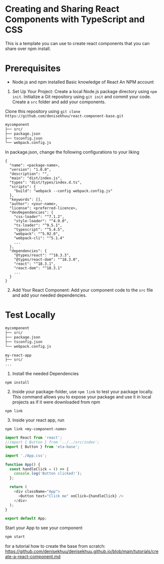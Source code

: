 # Creating and Sharing React Components with TypeScript and CSS
This is a template you can use to create react components that you can share over npm install.

# Prerequisites
* Node.js and npm installed
Basic knowledge of React
An NPM account


1. Set Up Your Project:
Create a local Node.js package directory using `npm init`.
Initialize a Git repository using `git init` and commit your code.
Create a `src` folder and add your components.

Clone this repository using 
`git clone https://github.com/denisekhuu/react-component-base.git`

```bash
mycomponent
├── src/
├── package.json
├── tsconfig.json
└── webpack.config.js

```

In package.json, change the following configurations to your liking

```
{
  "name": <package-name>,
  "version": "1.0.0",
  "description": "",
  "main": "dist/index.js",
  "types": "dist/types/index.d.ts",
  "scripts": {
    "build": "webpack --config webpack.config.js"
  },
  "keywords": [],
  "author": <your-name>,
  "license": <preferred-licence>,
  "devDependencies": {
    "css-loader": "^7.1.2",
    "style-loader": "^4.0.0",
    "ts-loader": "^9.5.1",
    "typescript": "^5.4.5",
    "webpack": "^5.92.0",
    "webpack-cli": "^5.1.4"
    ...
  },
  "dependencies": {
    "@types/react": "^18.3.3",
    "@types/react-dom": "^18.3.0",
    "react": "^18.3.1",
    "react-dom": "^18.3.1"
    ...
  }
}

```

2. Add Your React Component: Add your component code to the `src` file and add your needed dependencies.

# Test Locally

```bash
mycomponent
├── src/
├── package.json
├── tsconfig.json
└── webpack.config.js

my-react-app
├── src/
...
```

1. Install the needed Dependencies

`npm install` 

2. Inside your package-folder, use `npm link` to test your package locally. This command allows you to expose your package and use it in local projects as if it were downloaded from npm

`npm link`


3. Inside your react app, run 

`npm link <my-component-name>` 

```typescript
import React from 'react';
//import { Button } from '../../src/index';
import { Button } from 'eta-base';

import './App.css';

function App() {
  const handleClick = () => {
    console.log('Button clicked!');
  };

  return (
    <div className="App">
      <Button text="Click me" onClick={handleClick} />
    </div>
  );
}

export default App;
```


Start your App to see your component

```bash
npm start
```

for a tutorial how to create the base from scratch:
https://github.com/denisekhuu/denisekhuu.github.io/blob/main/tutorials/create-a-react-component.md
